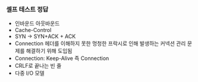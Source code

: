 ### 셀프 테스트 정답
- 인바운드 아웃바운드
- Cache-Control
- SYN -> SYN+ACK + ACK
- Connection 헤더를 이해하지 못한 멍청한 프락시로 인해 발생하는 커넥션 관리 문제를 해결하기 위해 도입됨
- Connection: Keep-Alive 즉 Connection
- CRLF로 끝나는 빈 줄
- 다중 I/O 모델